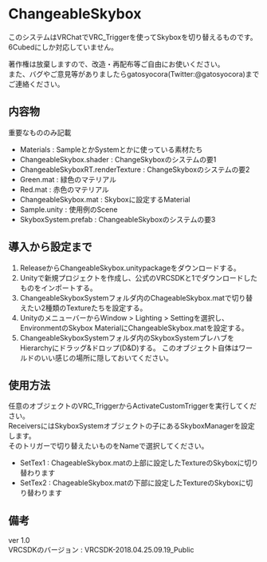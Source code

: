 # ChangeableSkybox

このシステムはVRChatでVRC_Triggerを使ってSkyboxを切り替えるものです。  
6Cubedにしか対応していません。

著作権は放棄しますので、改造・再配布等ご自由にお使いください。  
また、バグやご意見等がありましたらgatosyocora(Twitter:@gatosyocora)までご連絡ください。

## 内容物
重要なもののみ記載  
- Materials : SampleとかSystemとかに使っている素材たち
 - ChangeableSkybox.shader : ChangeSkyboxのシステムの要1
 - ChangeableSkyboxRT.renderTexture : ChangeSkyboxのシステムの要2
 - Green.mat : 緑色のマテリアル
 - Red.mat : 赤色のマテリアル
- ChangeableSkybox.mat : Skyboxに設定するMaterial
- Sample.unity : 使用例のScene
- SkyboxSystem.prefab : ChangeableSkyboxのシステムの要3

## 導入から設定まで
1. ReleaseからChangeableSkybox.unitypackageをダウンロードする。
2. Unityで新規プロジェクトを作成し、公式のVRCSDKと1でダウンロードしたものをインポートする。
3. ChangeableSkyboxSystemフォルダ内のChageableSkybox.matで切り替えたい2種類のTextureたちを設定する。
4. UnityのメニューバーからWindow > Lighting > Settingを選択し、EnvironmentのSkybox MaterialにChangeableSkybox.matを設定する。
5. ChangeableSkyboxSystemフォルダ内のSkyboxSystemプレハブをHierarchyにドラッグ&ドロップ(D&D)する。  このオブジェクト自体はワールドのいい感じの場所に隠しておいてください。

## 使用方法
任意のオブジェクトのVRC_TriggerからActivateCustomTriggerを実行してください。  
ReceiversにはSkyboxSystemオブジェクトの子にあるSkyboxManagerを設定します。  
そのトリガーで切り替えたいものをNameで選択してください。  
- SetTex1 : ChageableSkybox.matの上部に設定したTextureのSkyboxに切り替わります
- SetTex2 : ChageableSkybox.matの下部に設定したTextureのSkyboxに切り替わります

## 備考
ver 1.0  
VRCSDKのバージョン : VRCSDK-2018.04.25.09.19_Public
